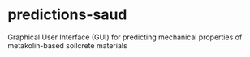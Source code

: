 # predictions-saud
Graphical User Interface (GUI) for predicting mechanical properties of metakolin-based soilcrete materials
